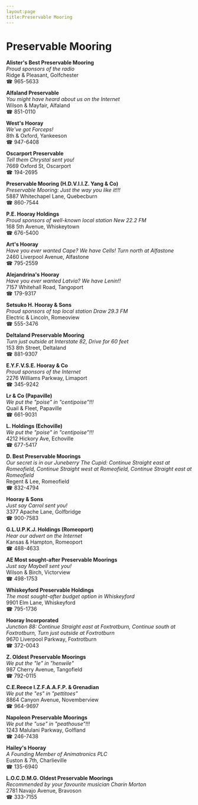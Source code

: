 ```yaml
---
layout:page
title:Preservable Mooring
---
```

# Preservable Mooring

**Alister's Best Preservable Mooring**  
_Proud sponsors of the radio_  
Ridge & Pleasant, Golfchester  
☎ 965-5633



**Alfaland Preservable**  
_You might have heard about us on the Internet_  
Wilson & Mayfair, Alfaland  
☎ 851-0110



**West's Hooray**  
_We've got Forceps!_  
8th & Oxford, Yankeeson  
☎ 947-6408



**Oscarport Preservable**  
_Tell them Chrystal sent you!_  
7669 Oxford St, Oscarport  
☎ 194-2695



**Preservable Mooring (H.D.V.I.I.Z. Yang & Co)**  
_Preservable Mooring: Just the way you like it!!!_  
5887 Whitechapel Lane, Quebecburn  
☎ 860-7544



**P.E. Hooray Holdings**  
_Proud sponsors of well-known local station New 22.2 FM_  
168 5th Avenue, Whiskeytown  
☎ 676-5400



**Art's Hooray**  
_Have you ever wanted Cape? We have Cells! 
Turn north at Alfastone_  
2460 Liverpool Avenue, Alfastone  
☎ 795-2559



**Alejandrina's Hooray**  
_Have you ever wanted Latvia? We have Lenin!!_  
7157 Whitehall Road, Tangoport  
☎ 179-9317



**Setsuko H. Hooray & Sons**  
_Proud sponsors of top local station Draw 29.3 FM_  
Electric & Lincoln, Romeoview  
☎ 555-3476



**Deltaland Preservable Mooring**  
_Turn just outside at Interstate 82, Drive for 60 feet_  
153 8th Street, Deltaland  
☎ 881-9307



**E.Y.F.V.S.E. Hooray & Co**  
_Proud sponsors of the Internet_  
2276 Williams Parkway, Limaport  
☎ 345-9242



**Lr & Co (Papaville)**  
_We put the "poise" in "centipoise"!!!_  
Quail & Fleet, Papaville  
☎ 661-9031



**L. Holdings (Echoville)**  
_We put the "poise" in "centipoise"!!!_  
4212 Hickory Ave, Echoville  
☎ 677-5417



**D. Best Preservable Moorings**  
_Our secret is in our Juneberry 
The Cupid: Continue Straight east at Romeofield, Continue Straight west at Romeofield, Continue Straight east at Romeofield_  
Regent & Lee, Romeofield  
☎ 832-4794



**Hooray & Sons**  
_Just say Carrol sent you!_  
3377 Apache Lane, Golfbridge  
☎ 900-7583



**G.L.U.P.K.J. Holdings (Romeoport)**  
_Hear our advert on the Internet_  
Kansas & Hampton, Romeoport  
☎ 488-4633



**AE Most sought-after Preservable Moorings**  
_Just say Maybell sent you!_  
Wilson & Birch, Victorview  
☎ 498-1753



**Whiskeyford Preservable Holdings**  
_The most sought-after budget option in Whiskeyford_  
9901 Elm Lane, Whiskeyford  
☎ 795-1736



**Hooray Incorporated**  
_Junction 88: Continue Straight east at Foxtrotburn, Continue south at Foxtrotburn, Turn just outside at Foxtrotburn_  
9670 Liverpool Parkway, Foxtrotburn  
☎ 372-0043



**Z. Oldest Preservable Moorings**  
_We put the "le" in "henwile"_  
987 Cherry Avenue, Tangofield  
☎ 792-0115



**C.E.Reece I.Z.F.A.A.F.P. & Grenadian**  
_We put the "es" in "pettitoes"_  
8864 Canyon Avenue, Novemberview  
☎ 964-9697



**Napoleon Preservable Moorings**  
_We put the "use" in "peathouse"!!!_  
1243 Malulani Parkway, Golfland  
☎ 246-7438



**Hailey's Hooray**  
_A Founding Member of Animatronics PLC_  
Euston & 7th, Charlieville  
☎ 135-6940



**L.O.C.D.M.G. Oldest Preservable Moorings**  
_Recommended by your favourite musician Charin Morton_  
2781 Navajo Avenue, Bravoson  
☎ 333-7155




